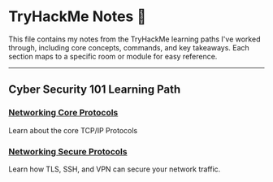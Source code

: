 # TryHackMe Notes 🧠

This file contains my notes from the TryHackMe learning paths I've worked through, including core concepts, commands, and key takeaways. Each section maps to a specific room or module for easy reference.

---

## Cyber Security 101 Learning Path

### [Networking Core Protocols](./networking_core_protocols.md) 
Learn about the core TCP/IP Protocols

### [Networking Secure Protocols](./networking_secure_protocols.md) 
Learn how TLS, SSH, and VPN can secure your network traffic.
